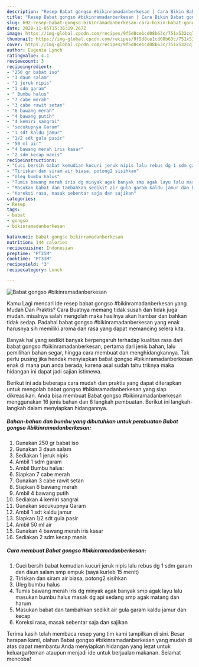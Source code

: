 ```yaml
---
description: "Resep Babat gongso #bikinramadanberkesan | Cara Bikin Babat gongso #bikinramadanberkesan Yang Enak Dan Mudah"
title: "Resep Babat gongso #bikinramadanberkesan | Cara Bikin Babat gongso #bikinramadanberkesan Yang Enak Dan Mudah"
slug: 692-resep-babat-gongso-bikinramadanberkesan-cara-bikin-babat-gongso-bikinramadanberkesan-yang-enak-dan-mudah
date: 2020-11-05T15:36:19.267Z
image: https://img-global.cpcdn.com/recipes/9f5d8ce1cd08b63c/751x532cq70/babat-gongso-bikinramadanberkesan-foto-resep-utama.jpg
thumbnail: https://img-global.cpcdn.com/recipes/9f5d8ce1cd08b63c/751x532cq70/babat-gongso-bikinramadanberkesan-foto-resep-utama.jpg
cover: https://img-global.cpcdn.com/recipes/9f5d8ce1cd08b63c/751x532cq70/babat-gongso-bikinramadanberkesan-foto-resep-utama.jpg
author: Eugenia Lynch
ratingvalue: 4.1
reviewcount: 3
recipeingredient:
- "250 gr babat iso"
- "3 daun salam"
- "1 jeruk nipis"
- "1 sdm garam"
- " Bumbu halus"
- "7 cabe merah"
- "3 cabe rawit setan"
- "6 bawang merah"
- "4 bawang putih"
- "4 kemiri sangrai"
- "secukupnya Garam"
- "1 sdt kaldu jamur"
- "1/2 sdt gula pasir"
- "50 ml air"
- "4 bawang merah iris kasar"
- "2 sdm kecap manis"
recipeinstructions:
- "Cuci bersih babat kemudian kucuri jeruk nipis lalu rebus dg 1 sdm garam dan daun salam smp empuk (saya kurleb 15 menit)"
- "Tiriskan dan siram air biasa, potong2 sisihkan"
- "Uleg bumbu halus"
- "Tumis bawang merah iris dg minyak agak banyak smp agak layu lalu masukan bumbu halus masak dg api sedang smp agak matang dan harum"
- "Masukan babat dan tambahkan sedikit air gula garam kaldu jamur dan kecap"
- "Koreksi rasa, masak sebentar saja dan sajikan"
categories:
- Resep
tags:
- babat
- gongso
- bikinramadanberkesan

katakunci: babat gongso bikinramadanberkesan 
nutrition: 144 calories
recipecuisine: Indonesian
preptime: "PT25M"
cooktime: "PT33M"
recipeyield: "3"
recipecategory: Lunch

---
```



![Babat gongso #bikinramadanberkesan](https://img-global.cpcdn.com/recipes/9f5d8ce1cd08b63c/751x532cq70/babat-gongso-bikinramadanberkesan-foto-resep-utama.jpg)

Kamu Lagi mencari ide resep babat gongso #bikinramadanberkesan yang Mudah Dan Praktis? Cara Buatnya memang tidak susah dan tidak juga mudah. misalnya salah mengolah maka hasilnya akan hambar dan bahkan tidak sedap. Padahal babat gongso #bikinramadanberkesan yang enak harusnya sih memiliki aroma dan rasa yang dapat memancing selera kita.

Banyak hal yang sedikit banyak berpengaruh terhadap kualitas rasa dari babat gongso #bikinramadanberkesan, pertama dari jenis bahan, lalu pemilihan bahan segar, hingga cara membuat dan menghidangkannya. Tak perlu pusing jika hendak menyiapkan babat gongso #bikinramadanberkesan enak di mana pun anda berada, karena asal sudah tahu triknya maka hidangan ini dapat jadi sajian istimewa.




Berikut ini ada beberapa cara mudah dan praktis yang dapat diterapkan untuk mengolah babat gongso #bikinramadanberkesan yang siap dikreasikan. Anda bisa membuat Babat gongso #bikinramadanberkesan menggunakan 16 jenis bahan dan 6 langkah pembuatan. Berikut ini langkah-langkah dalam menyiapkan hidangannya.

<!--inarticleads1-->

##### Bahan-bahan dan bumbu yang dibutuhkan untuk pembuatan Babat gongso #bikinramadanberkesan:

1. Gunakan 250 gr babat iso
1. Gunakan 3 daun salam
1. Sediakan 1 jeruk nipis
1. Ambil 1 sdm garam
1. Ambil  Bumbu halus:
1. Siapkan 7 cabe merah
1. Gunakan 3 cabe rawit setan
1. Siapkan 6 bawang merah
1. Ambil 4 bawang putih
1. Sediakan 4 kemiri sangrai
1. Gunakan secukupnya Garam
1. Ambil 1 sdt kaldu jamur
1. Siapkan 1/2 sdt gula pasir
1. Ambil 50 ml air
1. Gunakan 4 bawang merah iris kasar
1. Sediakan 2 sdm kecap manis




<!--inarticleads2-->

##### Cara membuat Babat gongso #bikinramadanberkesan:

1. Cuci bersih babat kemudian kucuri jeruk nipis lalu rebus dg 1 sdm garam dan daun salam smp empuk (saya kurleb 15 menit)
1. Tiriskan dan siram air biasa, potong2 sisihkan
1. Uleg bumbu halus
1. Tumis bawang merah iris dg minyak agak banyak smp agak layu lalu masukan bumbu halus masak dg api sedang smp agak matang dan harum
1. Masukan babat dan tambahkan sedikit air gula garam kaldu jamur dan kecap
1. Koreksi rasa, masak sebentar saja dan sajikan




Terima kasih telah membaca resep yang tim kami tampilkan di sini. Besar harapan kami, olahan Babat gongso #bikinramadanberkesan yang mudah di atas dapat membantu Anda menyiapkan hidangan yang lezat untuk keluarga/teman ataupun menjadi ide untuk berjualan makanan. Selamat mencoba!
